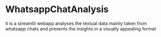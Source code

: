 # WhatsappChatAnalysis 
it is a streamlit webapp analyses the textual data mainly taken from whatsapp chats and presents the insights in a visually appealing format
